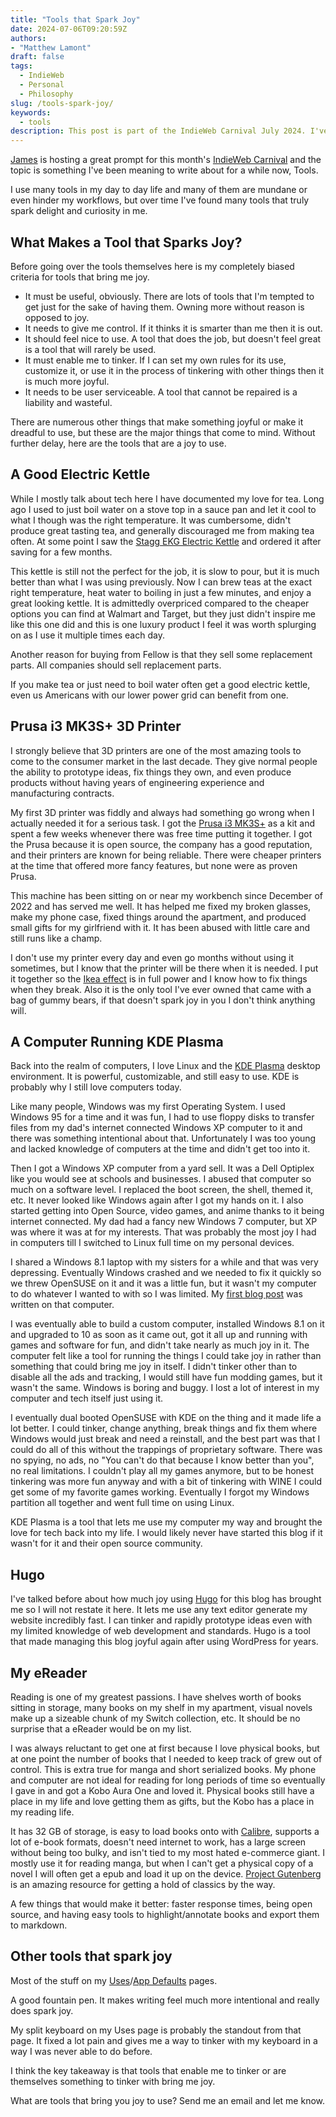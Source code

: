 ```yaml
---
title: "Tools that Spark Joy"
date: 2024-07-06T09:20:59Z
authors: 
- "Matthew Lamont"
draft: false
tags:
  - IndieWeb
  - Personal
  - Philosophy
slug: /tools-spark-joy/
keywords:
  - tools
description: This post is part of the IndieWeb Carnival July 2024. I've found many tools that are joyful to use, here are some of them.
---
```


[James](https://jamesg.blog/) is hosting a great prompt for this month's [IndieWeb Carnival](https://jamesg.blog/2024/07/01/indieweb-carnival-tools/) and the topic is something I've been meaning to write about for a while now, Tools.

I use many tools in my day to day life and many of them are mundane or even hinder my workflows, but over time I've found many tools that truly spark delight and curiosity in me. 

## What Makes a Tool that Sparks Joy?

Before going over the tools themselves here is my completely biased criteria for tools that bring me joy.

- It must be useful, obviously. There are lots of tools that I'm tempted to get just for the sake of having them. Owning more without reason is opposed to joy.
- It needs to give me control. If it thinks it is smarter than me then it is out.
- It should feel nice to use. A tool that does the job, but doesn't feel great is a tool that will rarely be used.
- It must enable me to tinker. If I can set my own rules for its use, customize it, or use it in the process of tinkering with other things then it is much more joyful.
- It needs to be user serviceable. A tool that cannot be repaired is a liability and wasteful.

There are numerous other things that make something joyful or make it dreadful to use, but these are the major things that come to mind. Without further delay, here are the tools that are a joy to use.

## A Good Electric Kettle

While I mostly talk about tech here I have documented my love for tea. Long ago I used to just boil water on a stove top in a sauce pan and let it cool to what I though was the right temperature. It was cumbersome, didn't produce great tasting tea, and generally discouraged me from making tea often. At some point I saw the [Stagg EKG Electric Kettle](https://fellowproducts.com/products/stagg-ekg-electric-pour-over-kettle) and ordered it after saving for a few months. 

This kettle is still not the perfect for the job, it is slow to pour, but it is much better than what I was using previously. Now I can brew teas at the exact right temperature, heat water to boiling in just a few minutes, and enjoy a great looking kettle. It is admittedly overpriced compared to the cheaper options you can find at Walmart and Target, but they just didn't inspire me like this one did and this is one luxury product I feel it was worth splurging on as I use it multiple times each day.

Another reason for buying from Fellow is that they sell some replacement parts. All companies should sell replacement parts.

If you make tea or just need to boil water often get a good electric kettle, even us Americans with our lower power grid can benefit from one. 

## Prusa i3 MK3S+ 3D Printer

I strongly believe that 3D printers are one of the most amazing tools to come to the consumer market in the last decade. They give normal people the ability to prototype ideas, fix things they own, and even produce products without having years of engineering experience and manufacturing contracts. 

My first 3D printer was fiddly and always had something go wrong when I actually needed it for a serious task. I got the [Prusa i3 MK3S+](https://www.prusa3d.com/product/original-prusa-i3-mk3s-3d-printer-3/) as a kit and spent a few weeks whenever there was free time putting it together. I got the Prusa because it is open source, the company has a good reputation, and their printers are known for being reliable. There were cheaper printers at the time that offered more fancy features, but none were as proven Prusa. 

This machine has been sitting on or near my workbench since December of 2022 and has served me well. It has helped me fixed my broken glasses, make my phone case, fixed things around the apartment, and produced small gifts for my girlfriend with it. It has been abused with little care and still runs like a champ.

I don't use my printer every day and even go months without using it sometimes, but I know that the printer will be there when it is needed. I put it together so the [Ikea effect](https://en.wikipedia.org/wiki/IKEA_effect) is in full power and I know how to fix things when they break. Also it is the only tool I've ever owned that came with a bag of gummy bears, if that doesn't spark joy in you I don't think anything will.

## A Computer Running KDE Plasma

Back into the realm of computers, I love Linux and the [KDE Plasma](https://kde.org/plasma-desktop/) desktop environment. It is powerful, customizable, and still easy to use. KDE is probably why I still love computers today. 

Like many people, Windows was my first Operating System. I used Windows 95 for a time and it was fun, I had to use floppy disks to transfer files from my dad's internet connected Windows XP computer to it and there was something intentional about that. Unfortunately I was too young and lacked knowledge of computers at the time and didn't get too into it. 

Then I got a Windows XP computer from a yard sell. It was a Dell Optiplex like you would see at schools and businesses. I abused that computer so much on a software level. I replaced the boot screen, the shell, themed it, etc. It never looked like Windows again after I got my hands on it. I also started getting into Open Source, video games, and anime thanks to it being internet connected. My dad had a fancy new Windows 7 computer, but XP was where it was at for my interests. That was probably the most joy I had in computers till I switched to Linux full time on my personal devices.

I shared a Windows 8.1 laptop with my sisters for a while and that was very depressing. Eventually Windows crashed and we needed to fix it quickly so we threw OpenSUSE on it and it was a little fun, but it wasn't my computer to do whatever I wanted to with so I was limited. My [first blog post](https://techtea.io/articles/2013/just-started-this-blog-and-instaled-cairo-dock/) was written on that computer.

I was eventually able to build a custom computer, installed Windows 8.1 on it and upgraded to 10 as soon as it came out, got it all up and running with games and software for fun, and didn't take nearly as much joy in it. The computer felt like a tool for running the things I could take joy in rather than something that could bring me joy in itself. I didn't tinker other than to disable all the ads and tracking, I would still have fun modding games, but it wasn't the same. Windows is boring and buggy. I lost a lot of interest in my computer and tech itself just using it.

I eventually dual booted OpenSUSE with KDE on the thing and it made life a lot better. I could tinker, change anything, break things and fix them where Windows would just break and need a reinstall, and the best part was that I could do all of this without the trappings of proprietary software. There was no spying, no ads, no "You can't do that because I know better than you", no real limitations. I couldn't play all my games anymore, but to be honest tinkering was more fun anyway and with a bit of tinkering with WINE I could get some of my favorite games working. Eventually I forgot my Windows partition all together and went full time on using Linux.

KDE Plasma is a tool that lets me use my computer my way and brought the love for tech back into my life. I would likely never have started this blog if it wasn't for it and their open source community.

## Hugo

I've talked before about how much joy using [Hugo](https://gohugo.io) for this blog has brought me so I will not restate it here. It lets me use any text editor generate my website incredibly fast. I can tinker and rapidly prototype ideas even with my limited knowledge of web development and standards. Hugo is a tool that made managing this blog joyful again after using WordPress for years.

## My eReader

Reading is one of my greatest passions. I have shelves worth of books sitting in storage, many books on my shelf in my apartment, visual novels make up a sizeable chunk of my Switch collection, etc. It should be no surprise that a eReader would be on my list.

I was always reluctant to get one at first because I love physical books, but at one point the number of books that I needed to keep track of grew out of control. This is extra true for manga and short serialized books. My phone and computer are not ideal for reading for long periods of time so eventually I gave in and got a Kobo Aura One and loved it. Physical books still have a place in my life and love getting them as gifts, but the Kobo has a place in my reading life.

It has 32 GB of storage, is easy to load books onto with [Calibre](https://calibre-ebook.com), supports a lot of e-book formats, doesn't need internet to work, has a large screen without being too bulky, and isn't tied to my most hated e-commerce giant. I mostly use it for reading manga, but when I can't get a physical copy of a novel I will often get a epub and load it up on the device. [Project Gutenberg](https://www.gutenberg.org) is an amazing resource for getting a hold of classics by the way.

A few things that would make it better: faster response times, being open source, and having easy tools to highlight/annotate books and export them to markdown. 

## Other tools that spark joy

Most of the stuff on my [Uses](https://techtea.io/uses/)/[App Defaults](https://techtea.io/articles/2023/app-defaults/) pages.

A good fountain pen. It makes writing feel much more intentional and really does spark joy.

My split keyboard on my Uses page is probably the standout from that page. It fixed a lot pain and gives me a way to tinker with my keyboard in a way I was never able to do before.

I think the key takeaway is that tools that enable me to tinker or are themselves something to tinker with bring me joy.

What are tools that bring you joy to use? Send me an email and let me know.
